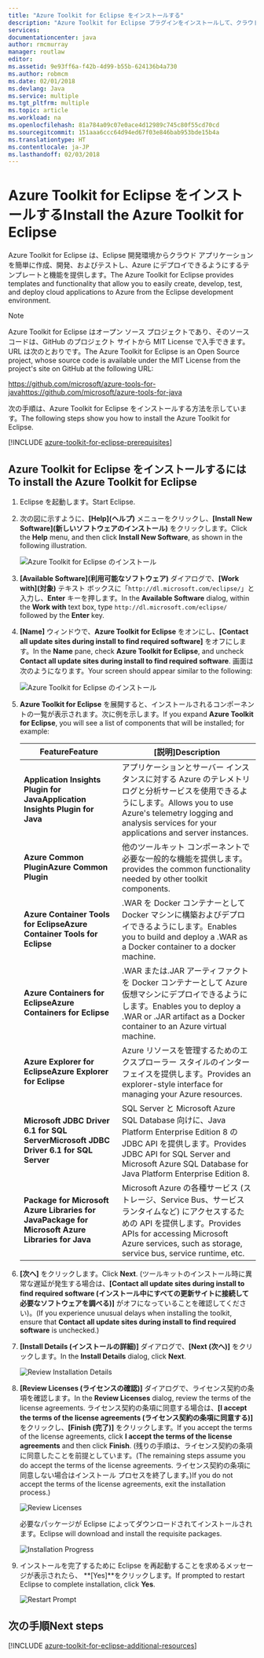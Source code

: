 ```yaml
---
title: "Azure Toolkit for Eclipse をインストールする"
description: "Azure Toolkit for Eclipse プラグインをインストールして、クラウド アプリケーションを作成し、Azure にデプロイする方法を説明します。"
services: 
documentationcenter: java
author: rmcmurray
manager: routlaw
editor: 
ms.assetid: 9e93ff6a-f42b-4d99-b55b-624136b4a730
ms.author: robmcm
ms.date: 02/01/2018
ms.devlang: Java
ms.service: multiple
ms.tgt_pltfrm: multiple
ms.topic: article
ms.workload: na
ms.openlocfilehash: 81a784a09c07e0ace4d12989c745c80f55cd70cd
ms.sourcegitcommit: 151aaa6ccc64d94ed67f03e846bab953bde15b4a
ms.translationtype: HT
ms.contentlocale: ja-JP
ms.lasthandoff: 02/03/2018
---
```

# <a name="install-the-azure-toolkit-for-eclipse"></a><span data-ttu-id="2a9bb-103">Azure Toolkit for Eclipse をインストールする</span><span class="sxs-lookup"><span data-stu-id="2a9bb-103">Install the Azure Toolkit for Eclipse</span></span>

<span data-ttu-id="2a9bb-104">Azure Toolkit for Eclipse は、Eclipse 開発環境からクラウド アプリケーションを簡単に作成、開発、およびテストし、Azure にデプロイできるようにするテンプレートと機能を提供します。</span><span class="sxs-lookup"><span data-stu-id="2a9bb-104">The Azure Toolkit for Eclipse provides templates and functionality that allow you to easily create, develop, test, and deploy cloud applications to Azure from the Eclipse development environment.</span></span>

> [!NOTE] 
> 
> <span data-ttu-id="2a9bb-105">Azure Toolkit for Eclipse はオープン ソース プロジェクトであり、そのソース コードは、GitHub のプロジェクト サイトから MIT License で入手できます。URL は次のとおりです。</span><span class="sxs-lookup"><span data-stu-id="2a9bb-105">The Azure Toolkit for Eclipse is an Open Source project, whose source code is available under the MIT License from the project's site on GitHub at the following URL:</span></span> 
> 
> <span data-ttu-id="2a9bb-106"><https://github.com/microsoft/azure-tools-for-java></span><span class="sxs-lookup"><span data-stu-id="2a9bb-106"><https://github.com/microsoft/azure-tools-for-java></span></span> 
> 

<span data-ttu-id="2a9bb-107">次の手順は、Azure Toolkit for Eclipse をインストールする方法を示しています。</span><span class="sxs-lookup"><span data-stu-id="2a9bb-107">The following steps show you how to install the Azure Toolkit for Eclipse.</span></span>

[!INCLUDE [azure-toolkit-for-eclipse-prerequisites](../includes/azure-toolkit-for-eclipse-prerequisites.md)]

## <a name="to-install-the-azure-toolkit-for-eclipse"></a><span data-ttu-id="2a9bb-108">Azure Toolkit for Eclipse をインストールするには</span><span class="sxs-lookup"><span data-stu-id="2a9bb-108">To install the Azure Toolkit for Eclipse</span></span>

1. <span data-ttu-id="2a9bb-109">Eclipse を起動します。</span><span class="sxs-lookup"><span data-stu-id="2a9bb-109">Start Eclipse.</span></span>

1. <span data-ttu-id="2a9bb-110">次の図に示すように、**[Help]\(ヘルプ\)** メニューをクリックし、**[Install New Software]\(新しいソフトウェアのインストール\)** をクリックします。</span><span class="sxs-lookup"><span data-stu-id="2a9bb-110">Click the **Help** menu, and then click **Install New Software**, as shown in the following illustration.</span></span>
   
   ![Azure Toolkit for Eclipse のインストール][01]

1. <span data-ttu-id="2a9bb-112">**[Available Software]\(利用可能なソフトウェア\)** ダイアログで、**[Work with]\(対象\)** テキスト ボックスに「`http://dl.microsoft.com/eclipse/`」と入力し、**Enter** キーを押します。</span><span class="sxs-lookup"><span data-stu-id="2a9bb-112">In the **Available Software** dialog, within the **Work with** text box, type `http://dl.microsoft.com/eclipse/` followed by the **Enter** key.</span></span>

1. <span data-ttu-id="2a9bb-113">**[Name]** ウィンドウで、**Azure Toolkit for Eclipse** をオンにし、**[Contact all update sites during install to find required software]** をオフにします。</span><span class="sxs-lookup"><span data-stu-id="2a9bb-113">In the **Name** pane, check **Azure Toolkit for Eclipse**, and uncheck **Contact all update sites during install to find required software**.</span></span> <span data-ttu-id="2a9bb-114">画面は次のようになります。</span><span class="sxs-lookup"><span data-stu-id="2a9bb-114">Your screen should appear similar to the following:</span></span>
   
   ![Azure Toolkit for Eclipse のインストール][02]

1. <span data-ttu-id="2a9bb-116">**Azure Toolkit for Eclipse** を展開すると、インストールされるコンポーネントの一覧が表示されます。次に例を示します。</span><span class="sxs-lookup"><span data-stu-id="2a9bb-116">If you expand **Azure Toolkit for Eclipse**, you will see a list of components that will be installed; for example:</span></span>

   | <span data-ttu-id="2a9bb-117">Feature</span><span class="sxs-lookup"><span data-stu-id="2a9bb-117">Feature</span></span> | <span data-ttu-id="2a9bb-118">[説明]</span><span class="sxs-lookup"><span data-stu-id="2a9bb-118">Description</span></span> | 
   |---|---| 
   | <span data-ttu-id="2a9bb-119">**Application Insights Plugin for Java**</span><span class="sxs-lookup"><span data-stu-id="2a9bb-119">**Application Insights Plugin for Java**</span></span> | <span data-ttu-id="2a9bb-120">アプリケーションとサーバー インスタンスに対する Azure のテレメトリ ログと分析サービスを使用できるようにします。</span><span class="sxs-lookup"><span data-stu-id="2a9bb-120">Allows you to use Azure's telemetry logging and analysis services for your applications and server instances.</span></span> | 
   | <span data-ttu-id="2a9bb-121">**Azure Common Plugin**</span><span class="sxs-lookup"><span data-stu-id="2a9bb-121">**Azure Common Plugin**</span></span> | <span data-ttu-id="2a9bb-122">他のツールキット コンポーネントで必要な一般的な機能を提供します。</span><span class="sxs-lookup"><span data-stu-id="2a9bb-122">provides the common functionality needed by other toolkit components.</span></span> | 
   | <span data-ttu-id="2a9bb-123">**Azure Container Tools for Eclipse**</span><span class="sxs-lookup"><span data-stu-id="2a9bb-123">**Azure Container Tools for Eclipse**</span></span> | <span data-ttu-id="2a9bb-124">.WAR を Docker コンテナーとして Docker マシンに構築およびデプロイできるようにします。</span><span class="sxs-lookup"><span data-stu-id="2a9bb-124">Enables you to build and deploy a .WAR as a Docker container to a docker machine.</span></span> | 
   | <span data-ttu-id="2a9bb-125">**Azure Containers for Eclipse**</span><span class="sxs-lookup"><span data-stu-id="2a9bb-125">**Azure Containers for Eclipse**</span></span> | <span data-ttu-id="2a9bb-126">.WAR または.JAR アーティファクトを Docker コンテナーとして Azure 仮想マシンにデプロイできるようにします。</span><span class="sxs-lookup"><span data-stu-id="2a9bb-126">Enables you to deploy a .WAR or .JAR artifact as a Docker container to an Azure virtual machine.</span></span> | 
   | <span data-ttu-id="2a9bb-127">**Azure Explorer for Eclipse**</span><span class="sxs-lookup"><span data-stu-id="2a9bb-127">**Azure Explorer for Eclipse**</span></span> | <span data-ttu-id="2a9bb-128">Azure リソースを管理するためのエクスプローラー スタイルのインターフェイスを提供します。</span><span class="sxs-lookup"><span data-stu-id="2a9bb-128">Provides an explorer-style interface for managing your Azure resources.</span></span> | 
   | <span data-ttu-id="2a9bb-129">**Microsoft JDBC Driver 6.1 for SQL Server**</span><span class="sxs-lookup"><span data-stu-id="2a9bb-129">**Microsoft JDBC Driver 6.1 for SQL Server**</span></span> | <span data-ttu-id="2a9bb-130">SQL Server と Microsoft Azure SQL Database 向けに、Java Platform Enterprise Edition 8 の JDBC API を提供します。</span><span class="sxs-lookup"><span data-stu-id="2a9bb-130">Provides JDBC API for SQL Server and Microsoft Azure SQL Database for Java Platform Enterprise Edition 8.</span></span> | 
   | <span data-ttu-id="2a9bb-131">**Package for Microsoft Azure Libraries for Java**</span><span class="sxs-lookup"><span data-stu-id="2a9bb-131">**Package for Microsoft Azure Libraries for Java**</span></span> | <span data-ttu-id="2a9bb-132">Microsoft Azure の各種サービス (ストレージ、Service Bus、サービス ランタイムなど) にアクセスするための API を提供します。</span><span class="sxs-lookup"><span data-stu-id="2a9bb-132">Provides APIs for accessing Microsoft Azure services, such as storage, service bus, service runtime, etc.</span></span> | 

1. <span data-ttu-id="2a9bb-133">**[次へ]** をクリックします。</span><span class="sxs-lookup"><span data-stu-id="2a9bb-133">Click **Next**.</span></span> <span data-ttu-id="2a9bb-134">(ツールキットのインストール時に異常な遅延が発生する場合は、**[Contact all update sites during install to find required software (インストール中にすべての更新サイトに接続して必要なソフトウェアを調べる)]** がオフになっていることを確認してください)。</span><span class="sxs-lookup"><span data-stu-id="2a9bb-134">(If you experience unusual delays when installing the toolkit, ensure that **Contact all update sites during install to find required software** is unchecked.)</span></span>

1. <span data-ttu-id="2a9bb-135">**[Install Details (インストールの詳細)]** ダイアログで、**[Next (次へ)]** をクリックします。</span><span class="sxs-lookup"><span data-stu-id="2a9bb-135">In the **Install Details** dialog, click **Next**.</span></span>
   
   ![Review Installation Details][03]

1. <span data-ttu-id="2a9bb-137">**[Review Licenses (ライセンスの確認)]** ダイアログで、ライセンス契約の条項を確認します。</span><span class="sxs-lookup"><span data-stu-id="2a9bb-137">In the **Review Licenses** dialog, review the terms of the license agreements.</span></span> <span data-ttu-id="2a9bb-138">ライセンス契約の条項に同意する場合は、**[I accept the terms of the license agreements (ライセンス契約の条項に同意する)]** をクリックし、**[Finish (完了)]** をクリックします。</span><span class="sxs-lookup"><span data-stu-id="2a9bb-138">If you accept the terms of the license agreements, click **I accept the terms of the license agreements** and then click **Finish**.</span></span> <span data-ttu-id="2a9bb-139">(残りの手順は、ライセンス契約の条項に同意したことを前提としています。</span><span class="sxs-lookup"><span data-stu-id="2a9bb-139">(The remaining steps assume you do accept the terms of the license agreements.</span></span> <span data-ttu-id="2a9bb-140">ライセンス契約の条項に同意しない場合はインストール プロセスを終了します。)</span><span class="sxs-lookup"><span data-stu-id="2a9bb-140">If you do not accept the terms of the license agreements, exit the installation process.)</span></span>
   
   ![Review Licenses][04]
   
   <span data-ttu-id="2a9bb-142">必要なパッケージが Eclipse によってダウンロードされてインストールされます。</span><span class="sxs-lookup"><span data-stu-id="2a9bb-142">Eclipse will download and install the requisite packages.</span></span>
   
   ![Installation Progress][05]

1. <span data-ttu-id="2a9bb-144">インストールを完了するために Eclipse を再起動することを求めるメッセージが表示されたら、 **[Yes]**をクリックします。</span><span class="sxs-lookup"><span data-stu-id="2a9bb-144">If prompted to restart Eclipse to complete installation, click **Yes**.</span></span>
   
   ![Restart Prompt][06]

## <a name="next-steps"></a><span data-ttu-id="2a9bb-146">次の手順</span><span class="sxs-lookup"><span data-stu-id="2a9bb-146">Next steps</span></span>

[!INCLUDE [azure-toolkit-for-eclipse-additional-resources](../includes/azure-toolkit-for-eclipse-additional-resources.md)]

<!-- URL List -->

<!-- Legacy MSDN URL = https://msdn.microsoft.com/library/azure/hh690946.aspx -->

<!-- IMG List -->

[01]: media/azure-toolkit-for-eclipse-installation/eclipse-installation-01.png
[02]: media/azure-toolkit-for-eclipse-installation/eclipse-installation-02.png
[03]: media/azure-toolkit-for-eclipse-installation/eclipse-installation-03.png
[04]: media/azure-toolkit-for-eclipse-installation/eclipse-installation-04.png
[05]: media/azure-toolkit-for-eclipse-installation/eclipse-installation-05.png
[06]: media/azure-toolkit-for-eclipse-installation/eclipse-installation-06.png
